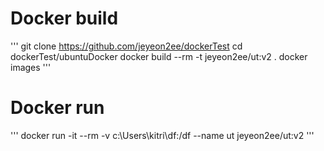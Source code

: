 # Docker build 

'''
git clone https://github.com/jeyeon2ee/dockerTest
cd dockerTest/ubuntuDocker
docker build --rm -t jeyeon2ee/ut:v2 .
docker images
'''

# Docker run

'''
docker run -it --rm -v c:\\Users\\kitri\\df:/df --name ut jeyeon2ee/ut:v2
'''
